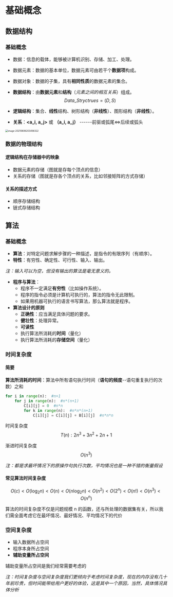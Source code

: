 # 基础概念

## 数据结构

### 基础概念

- 数据：信息的载体，能够被计算机识别、存储、加工、处理。
- 数据元素：数据的基本单位，数据元素可由若干个**数据项**构成。
- 数据对象：数据的子集，具有**相同性质**的数据元素的集合。
- **数据结构**：由**数据元素**和**结构**（*元素之间的相互关系*）组成。
$$
Data\_Stryctrues = (D, S)
$$

- **逻辑结构**：集合、**线性**结构、树形结构（**非线性**）、图形结构（**非线性**）。

- **关系**：**\<a_i, a_j\>** 或 **（a_i, a_j）** ------前驱或弧尾<=>后续或弧头

<img src="https://oss.justin3go.com/blogs/image-20210606203456322.png" alt="image-20210606203456322" style="zoom:50%;" />

###  数据的物理结构

#### 逻辑结构在存储器中的映象

- 数据元素的存储（图就是存每个顶点的信息）
- 关系的存储（图就是存各个顶点的关系，比如邻接矩阵的方式存储）

#### 关系的描述方式

- 顺序存储结构
- 链式存储结构

## 算法

### 基础概念

- **算法**：对特定问题求解步骤的一种描述，是指令的有限序列（有顺序）。
- **特性**：有穷性、确定性、可行性、输入、输出。

*注：输入可以为空，但没有输出的算法是毫无意义的。*

- **程序与算法**：
  - 程序不一定满足**有穷性**（比如操作系统）。
  - 程序的指令必须是计算机可执行的，算法的指令无此限制。
  - 如果用机器可执行的语言书写算法，那么算法就是程序。
- **算法设计的原则**
  - **正确性**：应当满足具体问题的要求。
  - **健壮性**：处理异常。
  - **可读性**
  - 执行算法所消耗的**时间**（量化）
  - 执行算法所消耗的**存储空间**（量化）

### 时间复杂度

#### 简要

**算法所消耗的时间**：算法中所有语句执行时间（**语句的频度**--语句重复执行的次数）之和

```python
for i in range(n):  #n+1
    for j in range(n):  #n*(n+1)
        C[i][j] = 0  #n*n
        for k in range(n):  #n*n*(n+1)
            C[i][j] = C[i][j] + B[i][j]  #n*n*n
```

时间复杂度
$$
T(n):2n^3+3n^2+2n+1
$$

渐进时间复杂度
$$
O(n^3)
$$

*注：都是求最坏情况下的原操作句执行次数，平均情况也是一种不错的衡量假设*

#### 常见算法时间复杂度

$$
O(c) < O(\log_2n) < O(n) < O(n\log_2n) < O(n^2) < O(2^n) < O(n!) <O(n^3)<O(n^n)
$$

算法的时间复杂度不仅是问题规模 n 的函数，还与所处理的数据集有关，所以我们需全面考虑它在最坏情况、最好情况、平均情况下的代价

### 空间复杂度

- 输入数据所占空间
- 程序本身所占空间
- **辅助变量所占空间**

辅助变量所占空间是我们经常需要考虑的

*注：时间复杂度与空间复杂度我们更倾向于考虑时间复杂度，现在的内存没有几十年前珍贵，但时间能带给用户更好的体验，这是其中一个原因，当然，具体情况具体分析*



